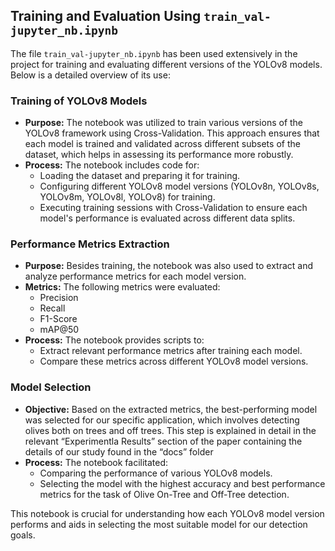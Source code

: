 ## Training and Evaluation Using `train_val-jupyter_nb.ipynb`

The file `train_val-jupyter_nb.ipynb` has been used extensively in the project for training and evaluating different versions of the YOLOv8 models. Below is a detailed overview of its use:

### Training of YOLOv8 Models

- **Purpose:** The notebook was utilized to train various versions of the YOLOv8 framework using Cross-Validation. This approach ensures that each model is trained and validated across different subsets of the dataset, which helps in assessing its performance more robustly.
- **Process:** The notebook includes code for:
  - Loading the dataset and preparing it for training.
  - Configuring different YOLOv8 model versions (YOLOv8n, YOLOv8s, YOLOv8m, YOLOv8l, YOLOv8) for training.
  - Executing training sessions with Cross-Validation to ensure each model's performance is evaluated across different data splits.

### Performance Metrics Extraction

- **Purpose:** Besides training, the notebook was also used to extract and analyze performance metrics for each model version.
- **Metrics:** The following metrics were evaluated:
  - Precision
  - Recall
  - F1-Score
  - mAP@50
- **Process:** The notebook provides scripts to:
  - Extract relevant performance metrics after training each model.
  - Compare these metrics across different YOLOv8 model versions.

### Model Selection

- **Objective:** Based on the extracted metrics, the best-performing model was selected for our specific application, which involves detecting olives both on trees and off trees. This step is explained in detail in the relevant “Experimentla Results” section of the paper containing the details of our study found in the “docs” folder
- **Process:** The notebook facilitated:
  - Comparing the performance of various YOLOv8 models.
  - Selecting the model with the highest accuracy and best performance metrics for the task of Olive On-Tree and Off-Tree detection.

This notebook is crucial for understanding how each YOLOv8 model version performs and aids in selecting the most suitable model for our detection goals.

